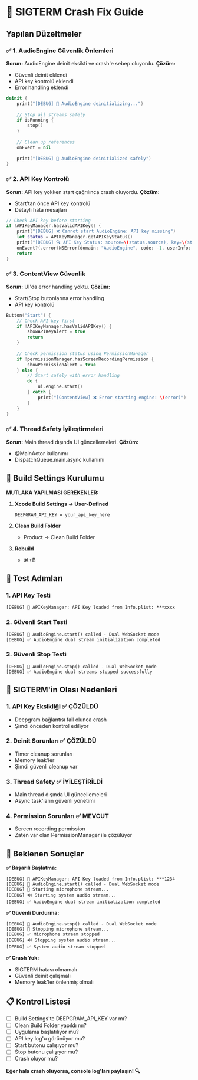# 🚨 SIGTERM Crash Fix Guide

## Yapılan Düzeltmeler

### ✅ **1. AudioEngine Güvenlik Önlemleri**

**Sorun:** AudioEngine deinit eksikti ve crash'e sebep oluyordu.
**Çözüm:** 
- Güvenli deinit eklendi
- API key kontrolü eklendi
- Error handling eklendi

```swift
deinit {
    print("[DEBUG] 🔧 AudioEngine deinitializing...")
    
    // Stop all streams safely
    if isRunning {
        stop()
    }
    
    // Clean up references
    onEvent = nil
    
    print("[DEBUG] 🔧 AudioEngine deinitialized safely")
}
```

### ✅ **2. API Key Kontrolü**

**Sorun:** API key yokken start çağrılınca crash oluyordu.
**Çözüm:**
- Start'tan önce API key kontrolü
- Detaylı hata mesajları

```swift
// Check API key before starting
if !APIKeyManager.hasValidAPIKey() {
    print("[DEBUG] ❌ Cannot start AudioEngine: API key missing")
    let status = APIKeyManager.getAPIKeyStatus()
    print("[DEBUG] 🔍 API Key Status: source=\(status.source), key=\(status.maskedKey)")
    onEvent?(.error(NSError(domain: "AudioEngine", code: -1, userInfo: [NSLocalizedDescriptionKey: "DEEPGRAM_API_KEY is missing"]), source: .microphone))
    return
}
```

### ✅ **3. ContentView Güvenlik**

**Sorun:** UI'da error handling yoktu.
**Çözüm:**
- Start/Stop butonlarına error handling
- API key kontrolü

```swift
Button("Start") { 
    // Check API key first
    if !APIKeyManager.hasValidAPIKey() {
        showAPIKeyAlert = true
        return
    }
    
    // Check permission status using PermissionManager
    if !permissionManager.hasScreenRecordingPermission {
        showPermissionAlert = true
    } else {
        // Start safely with error handling
        do {
            ui.engine.start()
        } catch {
            print("[ContentView] ❌ Error starting engine: \(error)")
        }
    }
}
```

### ✅ **4. Thread Safety İyileştirmeleri**

**Sorun:** Main thread dışında UI güncellemeleri.
**Çözüm:**
- @MainActor kullanımı
- DispatchQueue.main.async kullanımı

## 🔧 Build Settings Kurulumu

**MUTLAKA YAPILMASI GEREKENLER:**

1. **Xcode Build Settings → User-Defined**
   ```
   DEEPGRAM_API_KEY = your_api_key_here
   ```

2. **Clean Build Folder**
   - Product → Clean Build Folder

3. **Rebuild**
   - ⌘+B

## 🧪 Test Adımları

### 1. API Key Testi
```
[DEBUG] 🔑 APIKeyManager: API Key loaded from Info.plist: ***xxxx
```

### 2. Güvenli Start Testi
```
[DEBUG] 🚀 AudioEngine.start() called - Dual WebSocket mode
[DEBUG] ✅ AudioEngine dual stream initialization completed
```

### 3. Güvenli Stop Testi
```
[DEBUG] 🛑 AudioEngine.stop() called - Dual WebSocket mode
[DEBUG] ✅ AudioEngine dual streams stopped successfully
```

## 🚨 SIGTERM'in Olası Nedenleri

### **1. API Key Eksikliği** ✅ ÇÖZÜLDÜ
- Deepgram bağlantısı fail olunca crash
- Şimdi önceden kontrol ediliyor

### **2. Deinit Sorunları** ✅ ÇÖZÜLDÜ  
- Timer cleanup sorunları
- Memory leak'ler
- Şimdi güvenli cleanup var

### **3. Thread Safety** ✅ İYİLEŞTİRİLDİ
- Main thread dışında UI güncellemeleri
- Async task'ların güvenli yönetimi

### **4. Permission Sorunları** ✅ MEVCUT
- Screen recording permission
- Zaten var olan PermissionManager ile çözülüyor

## 🎯 Beklenen Sonuçlar

**✅ Başarılı Başlatma:**
```
[DEBUG] 🔑 APIKeyManager: API Key loaded from Info.plist: ***1234
[DEBUG] 🚀 AudioEngine.start() called - Dual WebSocket mode
[DEBUG] 🎤 Starting microphone stream...
[DEBUG] 🔊 Starting system audio stream...
[DEBUG] ✅ AudioEngine dual stream initialization completed
```

**✅ Güvenli Durdurma:**
```
[DEBUG] 🛑 AudioEngine.stop() called - Dual WebSocket mode
[DEBUG] 🎤 Stopping microphone stream...
[DEBUG] ✅ Microphone stream stopped
[DEBUG] 🔊 Stopping system audio stream...
[DEBUG] ✅ System audio stream stopped
```

**✅ Crash Yok:**
- SIGTERM hatası olmamalı
- Güvenli deinit çalışmalı
- Memory leak'ler önlenmiş olmalı

## 📋 Kontrol Listesi

- [ ] Build Settings'te DEEPGRAM_API_KEY var mı?
- [ ] Clean Build Folder yapıldı mı?
- [ ] Uygulama başlatılıyor mu?
- [ ] API key log'u görünüyor mu?
- [ ] Start butonu çalışıyor mu?
- [ ] Stop butonu çalışıyor mu?
- [ ] Crash oluyor mu?

**Eğer hala crash oluyorsa, console log'ları paylaşın! 🔍**

